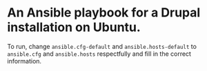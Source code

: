 # An Ansible playbook for a Drupal installation on Ubuntu.

To run, change `ansible.cfg-default` and `ansible.hosts-default` to `ansible.cfg` and `ansible.hosts` respectfully and fill in the correct information.


